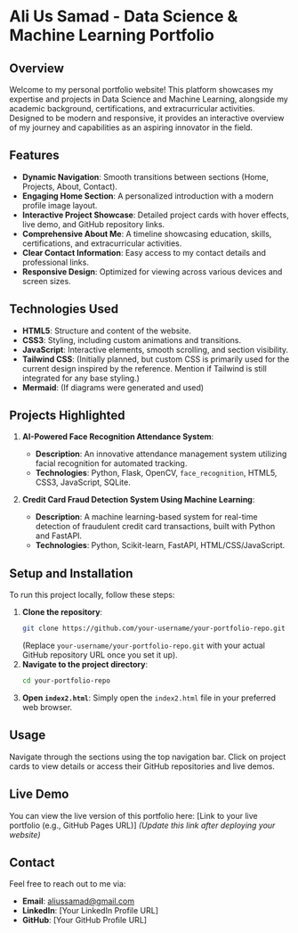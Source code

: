 # Ali Us Samad - Data Science & Machine Learning Portfolio

## Overview

Welcome to my personal portfolio website! This platform showcases my expertise and projects in Data Science and Machine Learning, alongside my academic background, certifications, and extracurricular activities. Designed to be modern and responsive, it provides an interactive overview of my journey and capabilities as an aspiring innovator in the field.

## Features

*   **Dynamic Navigation**: Smooth transitions between sections (Home, Projects, About, Contact).
*   **Engaging Home Section**: A personalized introduction with a modern profile image layout.
*   **Interactive Project Showcase**: Detailed project cards with hover effects, live demo, and GitHub repository links.
*   **Comprehensive About Me**: A timeline showcasing education, skills, certifications, and extracurricular activities.
*   **Clear Contact Information**: Easy access to my contact details and professional links.
*   **Responsive Design**: Optimized for viewing across various devices and screen sizes.

## Technologies Used

*   **HTML5**: Structure and content of the website.
*   **CSS3**: Styling, including custom animations and transitions.
*   **JavaScript**: Interactive elements, smooth scrolling, and section visibility.
*   **Tailwind CSS**: (Initially planned, but custom CSS is primarily used for the current design inspired by the reference. Mention if Tailwind is still integrated for any base styling.)
*   **Mermaid**: (If diagrams were generated and used)

## Projects Highlighted

1.  **AI-Powered Face Recognition Attendance System**:
    *   **Description**: An innovative attendance management system utilizing facial recognition for automated tracking.
    *   **Technologies**: Python, Flask, OpenCV, `face_recognition`, HTML5, CSS3, JavaScript, SQLite.

2.  **Credit Card Fraud Detection System Using Machine Learning**:
    *   **Description**: A machine learning-based system for real-time detection of fraudulent credit card transactions, built with Python and FastAPI.
    *   **Technologies**: Python, Scikit-learn, FastAPI, HTML/CSS/JavaScript.

## Setup and Installation

To run this project locally, follow these steps:

1.  **Clone the repository**:
    ```bash
    git clone https://github.com/your-username/your-portfolio-repo.git
    ```
    (Replace `your-username/your-portfolio-repo.git` with your actual GitHub repository URL once you set it up).
2.  **Navigate to the project directory**:
    ```bash
    cd your-portfolio-repo
    ```
3.  **Open `index2.html`**:
    Simply open the `index2.html` file in your preferred web browser.

## Usage

Navigate through the sections using the top navigation bar. Click on project cards to view details or access their GitHub repositories and live demos.

## Live Demo

You can view the live version of this portfolio here:
[Link to your live portfolio (e.g., GitHub Pages URL)]
*(Update this link after deploying your website)*

## Contact

Feel free to reach out to me via:
*   **Email**: aliussamad@gmail.com
*   **LinkedIn**: [Your LinkedIn Profile URL]
*   **GitHub**: [Your GitHub Profile URL] 